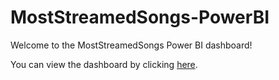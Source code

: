 # MostStreamedSongs-PowerBI

Welcome to the MostStreamedSongs Power BI dashboard!

You can view the dashboard by clicking [here](https://app.powerbi.com/view?r=eyJrIjoiMjcxOGRjZjQtN2ZkMC00NzZjLTg0OTUtODg5NDU4NjQ5NTQwIiwidCI6ImVhZjYyNGM4LWEwYzQtNDE5NS04N2QyLTQ0M2U1ZDc1MTZjZCIsImMiOjh9).
